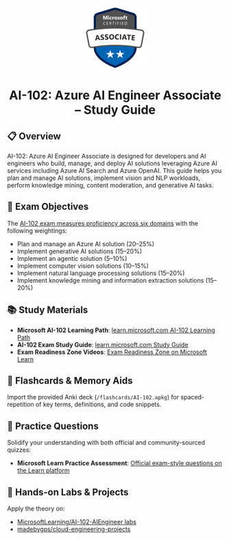 <!-- Header & Badge -->

<div align="center">
  <img src="./images/microsoft-certified-associate-badge.svg" alt="Azure AI Engineer Associate Badge" height="150" />
  <h1>AI-102: Azure AI Engineer Associate – Study Guide</h1>
</div>

## 📋 Overview

AI-102: Azure AI Engineer Associate is designed for developers and AI engineers who build, manage, and deploy AI solutions leveraging Azure AI services including Azure AI Search and Azure OpenAI. This guide helps you plan and manage AI solutions, implement vision and NLP workloads, perform knowledge mining, content moderation, and generative AI tasks.

## 🎯 Exam Objectives

The [AI-102 exam measures proficiency across six domains](https://learn.microsoft.com/en-us/credentials/certifications/resources/study-guides/ai-102#skills-at-a-glance) with the following weightings:

- Plan and manage an Azure AI solution (20–25%)
- Implement generative AI solutions (15–20%)
- Implement an agentic solution (5–10%)
- Implement computer vision solutions (10–15%)
- Implement natural language processing solutions (15–20%)
- Implement knowledge mining and information extraction solutions (15–20%)

## 📚 Study Materials

- **Microsoft AI-102 Learning Path**: [learn.microsoft.com AI-102 Learning Path](https://learn.microsoft.com/learn/certifications/azure-ai-engineer/)
- **AI-102 Exam Study Guide**: [learn.microsoft.com Study Guide](https://learn.microsoft.com/en-us/credentials/certifications/resources/study-guides/ai-102)
- **Exam Readiness Zone Videos**: [Exam Readiness Zone on Microsoft Learn](https://learn.microsoft.com/en-us/shows/exam-readiness-zone/)

## 🧠 Flashcards & Memory Aids

Import the provided Anki deck (`/flashcards/AI-102.apkg`) for spaced-repetition of key terms, definitions, and code snippets.

## 📝 Practice Questions

Solidify your understanding with both official and community-sourced quizzes:

- **Microsoft Learn Practice Assessment**: [Official exam-style questions on the Learn platform](https://learn.microsoft.com/en-us/credentials/certifications/azure-ai-engineer/practice/assessment?assessment-type=practice&assessmentId=61&practice-assessment-type=certification)

## 🔬 Hands-on Labs & Projects

Apply the theory on:

- [MicrosoftLearning/AI-102-AIEngineer labs](https://github.com/MicrosoftLearning/AI-102-AIEngineer)
- [madebygps/cloud-engineering-projects](https://github.com/madebygps/cloud-engineering-projects/tree/main/ai-102)
